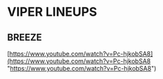 # VIPER LINEUPS
## BREEZE
[https://www.youtube.com/watch?v=Pc-hjkobSA8](https://www.youtube.com/watch?v=Pc-hjkobSA8 "https://www.youtube.com/watch?v=Pc-hjkobSA8")
